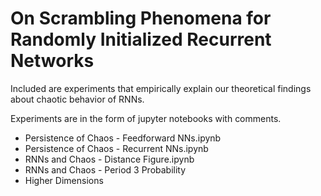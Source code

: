 # On Scrambling Phenomena for Randomly Initialized Recurrent Networks

Included are experiments that empirically explain our theoretical findings about chaotic behavior of RNNs.

Experiments are in the form of jupyter notebooks with comments.
* Persistence of Chaos - Feedforward NNs.ipynb
* Persistence of Chaos - Recurrent NNs.ipynb
* RNNs and Chaos - Distance Figure.ipynb
* RNNs and Chaos - Period 3 Probability
* Higher Dimensions
